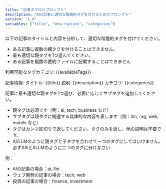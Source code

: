 ```yaml
---
title: "記事タグ付けプロンプト"
description: "RSS記事に適切な階層的タグを付けるためのプロンプト"
version: "1.0"
variables: ["title", "description", "categories"]
---
```


以下の記事のタイトルと内容を分析して、適切な階層的タグを付けてください。
- ある記事に複数の親タグを付けることはできません。
- 最も適切な親タグを1つ選んでください。
- ある記事を複数の要約ファイルに記載することはできません

利用可能なタグカテゴリ:
{{availableTags}}

記事情報:
タイトル: {{title}}
説明: {{description}}
カテゴリ: {{categories}}

記事に最も適切な親タグを1つ選び、必要に応じてサブタグを追加してください。
- 親タグは必須です（例：ai, tech, business など）
- サブタグは親タグに関連する具体的な内容を表します（例：llm, rag, web, mobile など）
- タグはカンマ区切りで返してください。タグのみを返し、他の説明は不要です。
- AI/LLMのように親タグと子タグを合わせて一つのタグにしてはいけません。必ず#AIと#LLMのように二つのタグに分けなさい

例：
- AIの記事の場合：ai, llm
- ウェブ開発の記事の場合：tech, web
- 投資の記事の場合：finance, investment
